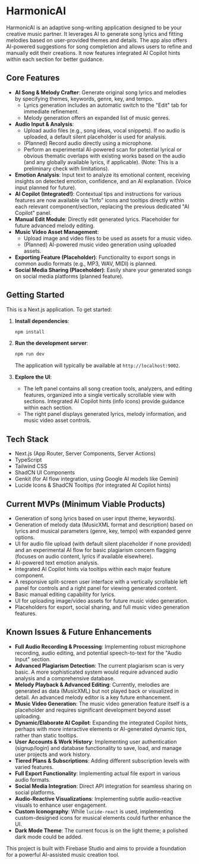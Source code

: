 
# HarmonicAI

HarmonicAI is an adaptive song-writing application designed to be your creative music partner. It leverages AI to generate song lyrics and fitting melodies based on user-provided themes and details. The app also offers AI-powered suggestions for song completion and allows users to refine and manually edit their creations. It now features integrated AI Copilot hints within each section for better guidance.

## Core Features

*   **AI Song & Melody Crafter**: Generate original song lyrics and melodies by specifying themes, keywords, genre, key, and tempo.
    *   Lyrics generation includes an automatic switch to the "Edit" tab for immediate refinement.
    *   Melody generation offers an expanded list of music genres.
*   **Audio Input & Analysis**:
    *   Upload audio files (e.g., song ideas, vocal snippets). If no audio is uploaded, a default silent placeholder is used for analysis.
    *   (Planned) Record audio directly using a microphone.
    *   Perform an experimental AI-powered scan for potential lyrical or obvious thematic overlaps with existing works based on the audio (and any globally available lyrics, if applicable). (Note: This is a preliminary check with limitations).
*   **Emotion Analysis**: Input text to analyze its emotional content, receiving insights on detected emotion, confidence, and an AI explanation. (Voice input planned for future).
*   **AI Copilot (Integrated!)**: Contextual tips and instructions for various features are now available via "Info" icons and tooltips directly within each relevant component/section, replacing the previous dedicated "AI Copilot" panel.
*   **Manual Edit Module**: Directly edit generated lyrics. Placeholder for future advanced melody editing.
*   **Music Video Asset Management**:
    *   Upload image and video files to be used as assets for a music video.
    *   (Planned) AI-powered music video generation using uploaded assets.
*   **Exporting Feature (Placeholder)**: Functionality to export songs in common audio formats (e.g., MP3, WAV, MIDI) is planned.
*   **Social Media Sharing (Placeholder)**: Easily share your generated songs on social media platforms (planned feature).

## Getting Started

This is a Next.js application. To get started:

1.  **Install dependencies**:
    ```bash
    npm install
    ```
2.  **Run the development server**:
    ```bash
    npm run dev
    ```
    The application will typically be available at `http://localhost:9002`.

3.  **Explore the UI**:
    *   The left panel contains all song creation tools, analyzers, and editing features, organized into a single vertically scrollable view with sections. Integrated AI Copilot hints (info icons) provide guidance within each section.
    *   The right panel displays generated lyrics, melody information, and music video asset controls.

## Tech Stack

*   Next.js (App Router, Server Components, Server Actions)
*   TypeScript
*   Tailwind CSS
*   ShadCN UI Components
*   Genkit (for AI flow integration, using Google AI models like Gemini)
*   Lucide Icons & ShadCN Tooltips (for integrated AI Copilot hints)

## Current MVPs (Minimum Viable Products)

*   Generation of song lyrics based on user input (theme, keywords).
*   Generation of melody data (MusicXML format and description) based on lyrics and musical parameters (genre, key, tempo) with expanded genre options.
*   UI for audio file upload (with default silent placeholder if none provided) and an experimental AI flow for basic plagiarism concern flagging (focuses on audio content, lyrics if available elsewhere).
*   AI-powered text emotion analysis.
*   Integrated AI Copilot hints via tooltips within each major feature component.
*   A responsive split-screen user interface with a vertically scrollable left panel for controls and a right panel for viewing generated content.
*   Basic manual editing capability for lyrics.
*   UI for uploading image/video assets for future music video generation.
*   Placeholders for export, social sharing, and full music video generation features.

## Known Issues & Future Enhancements

*   **Full Audio Recording & Processing**: Implementing robust microphone recording, audio editing, and potential speech-to-text for the "Audio Input" section.
*   **Advanced Plagiarism Detection**: The current plagiarism scan is very basic. A more sophisticated system would require advanced audio analysis and a comprehensive database.
*   **Melody Playback & Advanced Editing**: Currently, melodies are generated as data (MusicXML) but not played back or visualized in detail. An advanced melody editor is a key future enhancement.
*   **Music Video Generation**: The music video generation feature itself is a placeholder and requires significant development beyond asset uploading.
*   **Dynamic/Elaborate AI Copilot**: Expanding the integrated Copilot hints, perhaps with more interactive elements or AI-generated dynamic tips, rather than static tooltips.
*   **User Accounts & Work History**: Implementing user authentication (signup/login) and database functionality to save, load, and manage user projects and work history.
*   **Tiered Plans & Subscriptions**: Adding different subscription levels with varied features.
*   **Full Export Functionality**: Implementing actual file export in various audio formats.
*   **Social Media Integration**: Direct API integration for seamless sharing on social platforms.
*   **Audio-Reactive Visualizations**: Implementing subtle audio-reactive visuals to enhance user engagement.
*   **Custom Iconography**: While `lucide-react` is used, implementing custom-designed icons for musical elements could further enhance the UI.
*   **Dark Mode Theme**: The current focus is on the light theme; a polished dark mode could be added.

This project is built with Firebase Studio and aims to provide a foundation for a powerful AI-assisted music creation tool.

